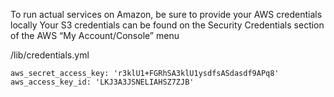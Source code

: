 
To run actual services on Amazon, be sure to provide your AWS credentials locally
Your S3 credentials can be found on the Security Credentials section of the AWS “My Account/Console” menu

/lib/credentials.yml

    aws_secret_access_key: 'r3klU1+FGRhSA3klU1ysdfsASdasdf9APq8'
    aws_access_key_id: 'LKJ3A3JSNELIAHSZ7ZJB'


